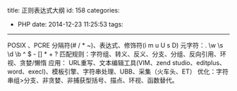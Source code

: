 title: 正则表达式大纲
id: 158
categories:
  - PHP
date: 2014-12-23 11:25:53
tags:
---

POSIX 、PCRE
分隔符(# / * ~)、表达式、修饰符(i m u U s D)
元字符：. \w \s \d \b ^ $ - [] * + ?
匹配规则：字符组、转义、反义、分支、分组、反向引用、环视、贪婪/懒惰
应用： URL重写、文本编辑工具(VIM、zend studio、editplus、word、execl)、模板引擎、字符串处理、UBB、采集（火车头、ET）
优化：字符串组&gt;分支、非贪婪、非捕获型括号、描点、环视、函数替代。
